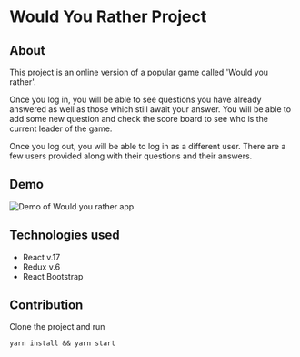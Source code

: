 # Would You Rather Project

## About
This project is an online version of a popular game called 'Would you rather'.

Once you log in, you will be able to see questions you have already answered as well as those which still await your answer. You will be able to add some new question and check the score board to see who is the current leader of the game.

Once you log out, you will be able to log in as a different user. There are a few users provided along with their questions and their answers.

## Demo

![Demo of Would you rather app](src/icons/would-you-rather.gif)

## Technologies used

* React v.17
* Redux v.6
* React Bootstrap

## Contribution

Clone the project and run
```
yarn install && yarn start
```
